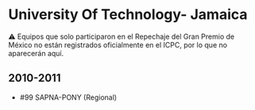 # University Of Technology- Jamaica

:warning: Equipos que solo participaron en el Repechaje del Gran Premio de México no están registrados oficialmente en el ICPC, por lo que no aparecerán aquí.

## 2010-2011

- #99 SAPNA-PONY (Regional)


